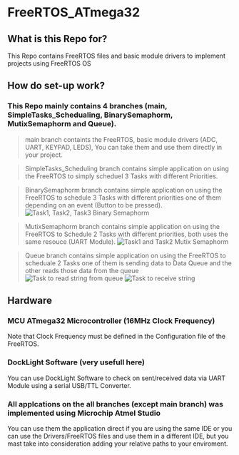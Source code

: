 # FreeRTOS_ATmega32

## What is this Repo for?

This Repo contains FreeRTOS files and basic module drivers to implement projects using FreeRTOS OS 

## How do set-up work? 

### This Repo mainly contains 4 branches (main, SimpleTasks_Schedualing, BinarySemaphorm, MutixSemaphorm and Queue). 

> main                    branch containts the FreeRTOS, basic module drivers (ADC, UART, KEYPAD, LEDS), You can take them and use them directly in your project. 

> SimpleTasks_Scheduling   branch contains simple application on using the FreeRTOS to simply scheduel 3 Tasks with different Priorities.

> BinarySemaphorm          branch contains simple application on using the FreeRTOS to schedule 3 Tasks with different priorities one of them depending on an event (Button to be                                       pressed). 
![Task1, Task2, Task3 Binary Semaphorm](https://github.com/SeifAhmed25/FreeRTOS_ATmega32/assets/64741466/1fe3cc52-9eb0-4cac-a87c-75299a153163)

> MutixSemaphorm           branch contains simple application on using the FreeRTOS to Schedule 2 Tasks with different priorities, both uses the same resouce (UART Module). 
![Task1 and Task2 Mutix Semaphorm](https://github.com/SeifAhmed25/FreeRTOS_ATmega32/assets/64741466/df843675-3783-4ee8-83b5-aa8008e6f08f)

> Queue                    branch contains simple application on using the FreeRTOS to scheduale 2 Tasks one of them is sending data to Data Queue and the other reads those data from                                the queue
![Task to read string from queue](https://github.com/SeifAhmed25/FreeRTOS_ATmega32/assets/64741466/50456258-fbb2-4e44-b01d-26ca1ef8e27d)
![Task to receive string ](https://github.com/SeifAhmed25/FreeRTOS_ATmega32/assets/64741466/e3dfe132-3cc6-4618-ac7f-9711c9008db0)

## Hardware 

### MCU ATmega32 Microcontroller (16MHz Clock Frequency)

Note that Clock Frequency must be defined in the Configuration file of the FreeRTOS. 

### DockLight Software (very usefull here) 

You can use DockLight Software to check on sent/received data via UART Module using a serial USB/TTL Converter. 

### All applcations on the all branches (except main branch) was implemented using Microchip Atmel Studio 

You can use them the application direct if you are using the same IDE or you can use the Drivers/FreeRTOS files and use them in a different IDE, but you mast take into consideration adding your relative paths to your enviroment. 

